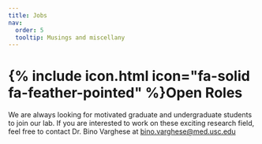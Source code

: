 ```yaml
---
title: Jobs
nav:
  order: 5
  tooltip: Musings and miscellany
---
```


# {% include icon.html icon="fa-solid fa-feather-pointed" %}Open Roles

We are always looking for motivated graduate and undergraduate students to join our lab. If you are interested to work on these exciting research field, feel free to contact Dr. Bino Varghese at bino.varghese@med.usc.edu


